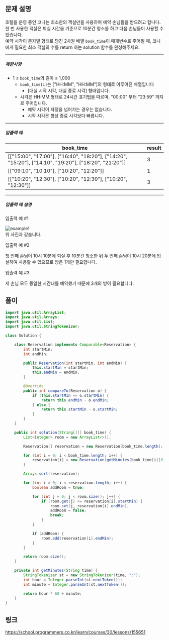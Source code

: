 ## 문제 설명

<p>호텔을 운영 중인 코니는 최소한의 객실만을 사용하여 예약 손님들을 받으려고 합니다. 한 번 사용한 객실은 퇴실 시간을 기준으로 10분간 청소를 하고 다음 손님들이 사용할 수 있습니다.<br>
예약 시각이 문자열 형태로 담긴 2차원 배열&nbsp;<code>book_time</code>이 매개변수로 주어질 때, 코니에게 필요한 최소 객실의 수를 return 하는 solution 함수를 완성해주세요.</p>

<hr>

<h5>제한사항</h5>

<ul>
<li>1 ≤ <code>book_time</code>의 길이 ≤ 1,000

<ul>
<li><code>book_time[i]</code>는 ["HH:MM", "HH:MM"]의 형태로 이루어진 배열입니다

<ul>
<li>[대실 시작 시각, 대실 종료 시각] 형태입니다.</li>
</ul></li>
<li>시각은 HH:MM 형태로 24시간 표기법을 따르며, "00:00" 부터 "23:59" 까지로 주어집니다.

<ul>
<li>예약 시각이 자정을 넘어가는 경우는 없습니다.</li>
<li>시작 시각은 항상 종료 시각보다 빠릅니다.</li>
</ul></li>
</ul></li>
</ul>

<hr>

<h5>입출력 예</h5>
<table class="table">
        <thead><tr>
<th>book_time</th>
<th>result</th>
</tr>
</thead>
        <tbody><tr>
<td>[["15:00", "17:00"], ["16:40", "18:20"], ["14:20", "15:20"], ["14:10", "19:20"], ["18:20", "21:20"]]</td>
<td>3</td>
</tr>
<tr>
<td>[["09:10", "10:10"], ["10:20", "12:20"]]</td>
<td>1</td>
</tr>
<tr>
<td>[["10:20", "12:30"], ["10:20", "12:30"], ["10:20", "12:30"]]</td>
<td>3</td>
</tr>
</tbody>
      </table>
<hr>

<h5>입출력 예 설명</h5>

<p>입출력 예 #1</p>

<p><img src="https://user-images.githubusercontent.com/62426665/199907266-561e3b75-84eb-4da1-930c-a6ac8fa82a79.png" title="" alt="example1"><br>
위 사진과 같습니다.</p>

<p>입출력 예 #2</p>

<p>첫 번째 손님이 10시 10분에 퇴실 후 10분간 청소한 뒤 두 번째 손님이 10시 20분에 입실하여 사용할 수 있으므로 방은 1개만 필요합니다.</p>

<p>입출력 예 #3</p>

<p>세 손님 모두 동일한 시간대를 예약했기 때문에 3개의 방이 필요합니다.</p>

## 풀이
```java
import java.util.ArrayList;
import java.util.Arrays;
import java.util.List;
import java.util.StringTokenizer;

class Solution {

    class Reservation implements Comparable<Reservation> {
        int startMin;
        int endMin;

        public Reservation(int startMin, int endMin) {
            this.startMin = startMin;
            this.endMin = endMin;
        }

        @Override
        public int compareTo(Reservation o) {
            if (this.startMin == o.startMin) {
                return this.endMin - o.endMin;
            } else {
                return this.startMin - o.startMin;
            }
        }
    }

    public int solution(String[][] book_time) {
        List<Integer> room = new ArrayList<>();

        Reservation[] reservation = new Reservation[book_time.length];

        for (int i = 0; i < book_time.length; i++) {
            reservation[i] = new Reservation(getMinutes(book_time[i][0]), getMinutes(book_time[i][1]) + 10);
        }

        Arrays.sort(reservation);

        for (int i = 0; i < reservation.length; i++) {
            boolean addRoom = true;

            for (int j = 0; j < room.size(); j++) {
                if (room.get(j) <= reservation[i].startMin) {
                    room.set(j, reservation[i].endMin);
                    addRoom = false;
                    break;
                }
            }

            if (addRoom) {
                room.add(reservation[i].endMin);
            }
        }

        return room.size();
    }

    private int getMinutes(String time) {
        StringTokenizer st = new StringTokenizer(time, ":");
        int hour = Integer.parseInt(st.nextToken());
        int minute = Integer.parseInt(st.nextToken());

        return hour * 60 + minute;
    }
}
```

## 링크
https://school.programmers.co.kr/learn/courses/30/lessons/155651
